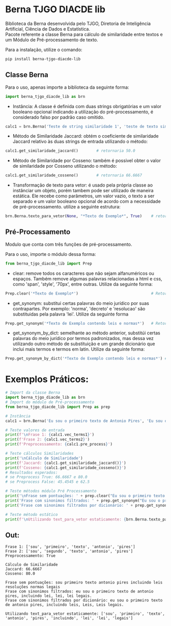 # Berna TJGO DIACDE lib

Biblioteca da Berna desenvolvida pelo TJGO, Diretoria de Inteligência Artificial, Ciência de Dados e Estatística. <br>
Pacote referente a classe Berna para cálculo de similaridade entre textos e um Módulo de Pré-processamento de texto.

Para a instalação, utilize o comando:
```bash
pip install berna-tjgo-diacde-lib
```

## Classe Berna
Para o uso, apenas importe a biblioteca da seguinte forma:
```python
import berna_tjgo_diacde_lib as brn
```

* Instância:
A classe é definida com duas strings obrigatórias e um valor booleano opcional indicando a utilização do pré-processamento, é considerado falso por padrão caso omitido.
```python
calc1 = brn.Berna('Teste de string similaridade 1', 'teste de texto similaridade 2', True)
```

* Método de Similaridade Jaccard: 
obtém o coeficiente de similaridade Jaccard relativo às duas strings de entrada utilizando o método:
```python
calc1.get_similaridade_jaccard()        # retornaria 50.0
```

* Método de Similaridade por Cosseno: 
também é possivel obter o valor de similaridade por Cosseno utilizando o método:
```python
calc1.get_similaridade_cosseno()        # retornaria 66.6667
```

* Transformação de texto para vetor: 
é usado pela própria classe ao instânciar um objeto, porém tambem pode ser utilizado de maneira estática. Ele recebe como parâmetros, um valor vazio, o texto a ser separado e um valor booleano opcional de acordo com a necessidade de pré-processamento. utilize a seguinte estrutura:
```python
brn.Berna.texto_para_vetor(None, "*Texto de Exemplo*", True)    # retornaria ['texto', 'exemplo']
```

## Pré-Processamento
Modulo que conta com três funções de pré-processamento.

Para o uso, importe o módulo dessa forma:
```python
from berna_tjgo_diacde_lib import Prep
```

* clear: 
remove todos os caracteres que não sejam alfanuméricos ou espaços. Também remove algumas palavras relacionadas a html e css, como 'span', 'style', '70px', entre outras. Utilize da seguinte forma:
```python
Prep.clear('*Texto de Exemplo*')                                # Retornaria 'texto de exemplo'
```

* get_synonym: 
substitui certas palavras do meio jurídico por suas contrapartes.
Por exemplo: 'norma', 'decreto' e 'resolucao' são substituidas pela palavra 'lei'. Utilize da seguinte forma
```python
Prep.get_synonym('*Texto de Exemplo contendo leis e normas*')   # Retornaria '*texto de exemplo contendo lei e lei*'
```

* get_synonym_by_dict:
semelhante ao método anterior, substitúi certas palavras do meio jurídico por termos padronizados, mas dessa vez utilizando outro método de substituição e um grande dicionário que inclui mais termos e termos em latin. Utilize da seguinte forma:
```python
Prep.get_synonym_by_dict('*Texto de Exemplo contendo leis e normas*') # Retornaria '*texto de exemplo contendo leis e Leis*'
```

# Exemplos Práticos:

```python
# Import da classe Berna
import berna_tjgo_diacde_lib as brn
# Import do módulo de Pré-processamento
from berna_tjgo_diacde_lib import Prep as prep

# Instância
calc1 = brn.Berna('Eu sou o primeiro texto de Antonio Pires', 'Eu sou o segundo texto de antonio pires', False)

# Teste valores de entrada
print(f'\nFrase 1: {calc1.vec_terms1}')
print(f'Frase 2: {calc1.vec_terms2}')
print(f'Preprocessamento: {calc1.pre_process}')

# Teste cálculos Similaridades 
print('\nCálculo de Similaridade')
print(f'Jaccard: {calc1.get_similaridade_jaccard()}')
print(f'Cosseno: {calc1.get_similaridade_cosseno()}')
# Resultados esperados:
# se Preprocess True: 66.6667 e 80.0
# se Preprocess False: 45.4545 e 62.5

# Teste métodos módulo Pré Processamento
print('\nFrase sem pontuações: ' + prep.clear("Eu sou o primeiro texto de antonio pires, incluindo leis, resoluções, normas legais."))
print('Frase com sinonimos filtrados: ' + prep.get_synonym("Eu sou o primeiro texto de antonio pires, incluindo leis, resoluções, normas legais."))
print('Frase com sinonimos filtrados por dicionário: ' + prep.get_synonym_by_dict("Eu sou o primeiro texto de antonio pires, incluindo leis, resoluções, normas legais."))

# Teste método estático
print(f'\nUtilizando text_para_vetor estaticamente: {brn.Berna.texto_para_vetor(None, "Eu sou o primeiro texto de antonio pires, incluindo leis, resoluções, normas legais.")}\n')
```

## Out:
```
Frase 1: ['sou', 'primeiro', 'texto', 'antonio', 'pires']
Frase 2: ['sou', 'segundo', 'texto', 'antonio', 'pires']
Preprocessamento: True

Cálculo de Similaridade
Jaccard: 66.6667
Cosseno: 80.0

Frase sem pontuações: sou primeiro texto antonio pires incluindo leis resoluções normas legais
Frase com sinonimos filtrados: eu sou o primeiro texto de antonio pires, incluindo lei, lei, lei legais.
Frase com sinonimos filtrados por dicionário: eu sou o primeiro texto de antonio pires, incluindo leis, Leis, Leis legais.

Utilizando text_para_vetor estaticamente: ['sou', 'primeiro', 'texto', 'antonio', 'pires', 'incluindo', 'lei', 'lei', 'legais']
```
